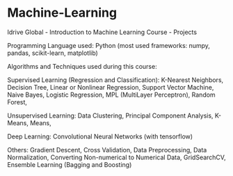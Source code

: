 # Machine-Learning
Idrive Global - Introduction to Machine Learning Course - Projects

Programming Language used: Python (most used frameworks: numpy, pandas, scikit-learn, matplotlib) 

Algorithms and Techniques used during this course:

Supervised Learning (Regression and Classification):
K-Nearest Neighbors,
Decision Tree,
Linear or Nonlinear Regression,
Support Vector Machine,
Naive Bayes,
Logistic Regression,
MPL (MultiLayer Perceptron),
Random Forest,

Unsupervised Learning:
Data Clustering,
Principal Component Analysis,
K-Means,
Means,

Deep Learning: 
Convolutional Neural Networks (with tensorflow)

Others:
Gradient Descent,
Cross Validation,
Data Preprocessing,
Data Normalization,
Converting Non-numerical to Numerical Data,
GridSearchCV,
Ensemble Learning (Bagging and Boosting)
